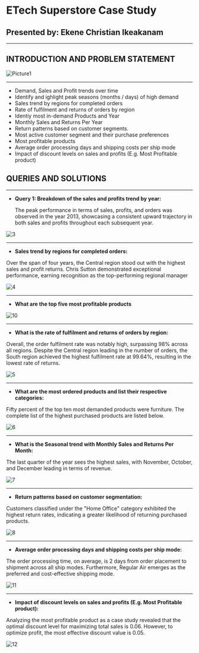 # ETech Superstore Case Study
## Presented by: Ekene Christian Ikeakanam
___
## INTRODUCTION AND PROBLEM STATEMENT

![Picture1](https://github.com/eikeakanam/ETechSQL/assets/75729930/0fd4545b-9ace-4cad-95ff-a488e0c09b4a)

___

- Demand, Sales and Profit trends over time
- Identify and ighlight peak seasons (months / days) of high demand
- Sales trend by regions for completed orders
- Rate of fulfilment and returns of orders by region
- Identiy most in-demand Products and Year
- Monthly Sales and Returns Per Year 
- Return patterns based on customer segments.
- Most active customer segment and their purchase preferences
- Most profitable products
- Average order processing days and shipping costs per ship mode
- Impact of discount levels on sales and profits (E.g. Most Profitable product)

## QUERIES AND SOLUTIONS
___

- **Query 1: Breakdown of the sales and profits trend by year:**
  
  The peak performance in terms of sales, profits, and orders was observed in the year 2013, showcasing a consistent upward trajectory in both sales and profits throughout each subsequent year.

![3](https://github.com/eikeakanam/ETechSQL/assets/75729930/13e5506b-d3c4-4efd-9ac2-1fe2a2ee2be5)

___

- **Sales trend by regions for completed orders:**

Over the span of four years, the Central region stood out with the highest sales and profit returns. Chris Sutton demonstrated exceptional performance, earning recognition as the top-performing regional manager

![4](https://github.com/eikeakanam/ETechSQL/assets/75729930/c20db161-4343-4b8c-990c-38039ac43633)

___

- **What are the top five most profitable products**

![10](https://github.com/eikeakanam/ETechSQL/assets/75729930/4140b21c-c767-444a-912f-55bff0e3aea0)

___

- **What is the rate of fulfilment and returns of orders by region:**

Overall, the order fulfilment rate was notably high, surpassing 98% across all regions. Despite the Central region leading in the number of orders, the South region achieved the highest fulfilment rate at 99.64%, resulting in the lowest rate of returns.

![5](https://github.com/eikeakanam/ETechSQL/assets/75729930/e40db5cc-25e3-4dd1-9be6-67c88c73a34f)

___

- **What are the most ordered products and list their respective categories:**

Fifty percent of the top ten most demanded products were furniture. The complete list of the highest purchased products are listed below.

![6](https://github.com/eikeakanam/ETechSQL/assets/75729930/1c3e65de-6dbd-46c4-b992-9eda3eb91582)

___

- **What is the Seasonal trend with Monthly Sales and Returns Per Month:**

The last quarter of the year sees the highest sales, with November, October, and December leading in terms of revenue.

![7](https://github.com/eikeakanam/ETechSQL/assets/75729930/acd82839-353b-42b2-b047-af8d21d91e7f)

___

- **Return patterns based on customer segmentation:**

Customers classified under the "Home Office" category exhibited the highest return rates, indicating a greater likelihood of returning purchased products.

![8](https://github.com/eikeakanam/ETechSQL/assets/75729930/e55d9dfa-e20d-4411-a425-6ab417e9e9da)

___

- **Average order processing days and shipping costs per ship mode:**

The order processing time, on average, is 2 days from order placement to shipment across all ship modes. Furthermore, Regular Air emerges as the preferred and cost-effective shipping mode.

![11](https://github.com/eikeakanam/ETechSQL/assets/75729930/e69d073c-37bb-4e09-a91b-d96fd9267b85)

___

- **Impact of discount levels on sales and profits (E.g. Most Profitable product):**

Analyzing the most profitable product as a case study revealed that the optimal discount level for maximizing total sales is 0.06. However, to optimize profit, the most effective discount value is 0.05.

![12](https://github.com/eikeakanam/ETechSQL/assets/75729930/2cefec35-c07e-4b0e-9a20-45cffa88410b)
